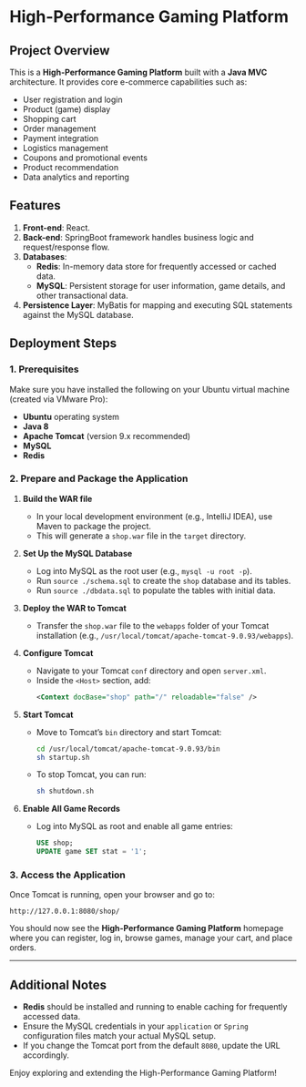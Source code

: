 # High-Performance Gaming Platform

## Project Overview
This is a **High-Performance Gaming Platform** built with a **Java MVC** architecture. It provides core e-commerce capabilities such as:
- User registration and login
- Product (game) display
- Shopping cart
- Order management
- Payment integration
- Logistics management
- Coupons and promotional events
- Product recommendation
- Data analytics and reporting

## Features
1. **Front-end**: React.
2. **Back-end**: SpringBoot framework handles business logic and request/response flow.
3. **Databases**:
   - **Redis**: In-memory data store for frequently accessed or cached data.
   - **MySQL**: Persistent storage for user information, game details, and other transactional data.
4. **Persistence Layer**: MyBatis for mapping and executing SQL statements against the MySQL database.

## Deployment Steps

### 1. Prerequisites
Make sure you have installed the following on your Ubuntu virtual machine (created via VMware Pro):
- **Ubuntu** operating system
- **Java 8**
- **Apache Tomcat** (version 9.x recommended)
- **MySQL** 
- **Redis**

### 2. Prepare and Package the Application
1. **Build the WAR file**  
   - In your local development environment (e.g., IntelliJ IDEA), use Maven to package the project.  
   - This will generate a `shop.war` file in the `target` directory.

2. **Set Up the MySQL Database**  
   - Log into MySQL as the root user (e.g., `mysql -u root -p`).
   - Run `source ./schema.sql` to create the `shop` database and its tables.
   - Run `source ./dbdata.sql` to populate the tables with initial data.

3. **Deploy the WAR to Tomcat**  
   - Transfer the `shop.war` file to the `webapps` folder of your Tomcat installation (e.g., `/usr/local/tomcat/apache-tomcat-9.0.93/webapps`).

4. **Configure Tomcat**  
   - Navigate to your Tomcat `conf` directory and open `server.xml`.  
   - Inside the `<Host>` section, add:
     ```xml
     <Context docBase="shop" path="/" reloadable="false" />
     ```

5. **Start Tomcat**  
   - Move to Tomcat’s `bin` directory and start Tomcat:
     ```bash
     cd /usr/local/tomcat/apache-tomcat-9.0.93/bin
     sh startup.sh
     ```
   - To stop Tomcat, you can run:
     ```bash
     sh shutdown.sh
     ```

6. **Enable All Game Records**  
   - Log into MySQL as root and enable all game entries:
     ```sql
     USE shop;
     UPDATE game SET stat = '1';
     ```

### 3. Access the Application
Once Tomcat is running, open your browser and go to:
```
http://127.0.0.1:8080/shop/
```
You should now see the **High-Performance Gaming Platform** homepage where you can register, log in, browse games, manage your cart, and place orders.

---

## Additional Notes
- **Redis** should be installed and running to enable caching for frequently accessed data.  
- Ensure the MySQL credentials in your `application` or `Spring` configuration files match your actual MySQL setup.
- If you change the Tomcat port from the default `8080`, update the URL accordingly.

Enjoy exploring and extending the High-Performance Gaming Platform!
